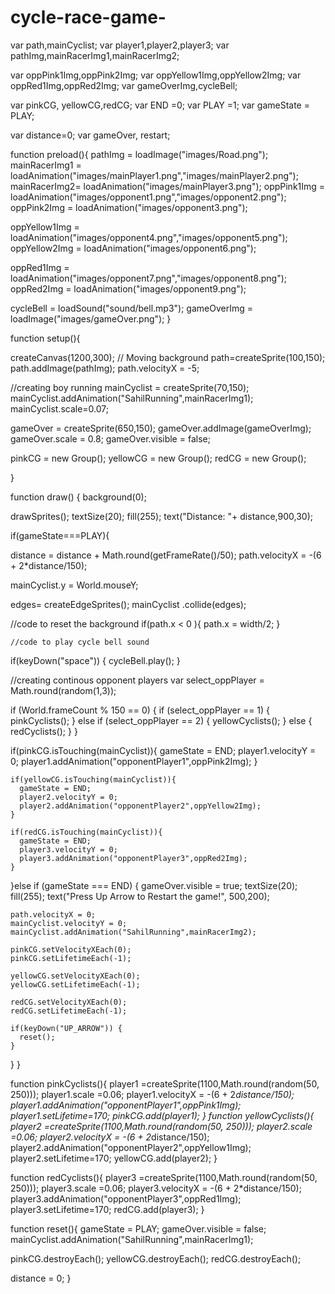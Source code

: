 # cycle-race-game-

var path,mainCyclist;
var player1,player2,player3;
var pathImg,mainRacerImg1,mainRacerImg2;

var oppPink1Img,oppPink2Img;
var oppYellow1Img,oppYellow2Img;
var oppRed1Img,oppRed2Img;
var gameOverImg,cycleBell;

var pinkCG, yellowCG,redCG; 
var END =0;
var PLAY =1;
var gameState = PLAY;

var distance=0;
var gameOver, restart;

function preload(){
  pathImg = loadImage("images/Road.png");
  mainRacerImg1 = loadAnimation("images/mainPlayer1.png","images/mainPlayer2.png");
  mainRacerImg2= loadAnimation("images/mainPlayer3.png");
  oppPink1Img = loadAnimation("images/opponent1.png","images/opponent2.png");
  oppPink2Img = loadAnimation("images/opponent3.png");
  
  oppYellow1Img = loadAnimation("images/opponent4.png","images/opponent5.png");
  oppYellow2Img = loadAnimation("images/opponent6.png");
  
  oppRed1Img = loadAnimation("images/opponent7.png","images/opponent8.png");
  oppRed2Img = loadAnimation("images/opponent9.png");
  
  cycleBell = loadSound("sound/bell.mp3");
  gameOverImg = loadImage("images/gameOver.png");
}

function setup(){
  
createCanvas(1200,300);
// Moving background
path=createSprite(100,150);
path.addImage(pathImg);
path.velocityX = -5;

//creating boy running
mainCyclist  = createSprite(70,150);
mainCyclist.addAnimation("SahilRunning",mainRacerImg1);
mainCyclist.scale=0.07;
  
gameOver = createSprite(650,150);
gameOver.addImage(gameOverImg);
gameOver.scale = 0.8;
gameOver.visible = false;  
  
pinkCG = new Group();
yellowCG = new Group();
redCG = new Group();
  
}

function draw() {
  background(0);
  
  drawSprites();
  textSize(20);
  fill(255);
  text("Distance: "+ distance,900,30);
  
  if(gameState===PLAY){
    
   distance = distance + Math.round(getFrameRate()/50);
   path.velocityX = -(6 + 2*distance/150);
  
   mainCyclist.y = World.mouseY;

   edges= createEdgeSprites();
   mainCyclist .collide(edges);
  
  //code to reset the background
  if(path.x < 0 ){
    path.x = width/2;
  }
  
    //code to play cycle bell sound
  if(keyDown("space")) {
    cycleBell.play();
  }
  
  //creating continous opponent players
  var select_oppPlayer = Math.round(random(1,3));
  
  if (World.frameCount % 150 == 0) {
    if (select_oppPlayer == 1) {
      pinkCyclists();
    } else if (select_oppPlayer == 2) {
      yellowCyclists();
    } else {
      redCyclists();
    }
  }
  
   if(pinkCG.isTouching(mainCyclist)){
     gameState = END;
     player1.velocityY = 0;
     player1.addAnimation("opponentPlayer1",oppPink2Img);
    }
    
    if(yellowCG.isTouching(mainCyclist)){
      gameState = END;
      player2.velocityY = 0;
      player2.addAnimation("opponentPlayer2",oppYellow2Img);
    }
    
    if(redCG.isTouching(mainCyclist)){
      gameState = END;
      player3.velocityY = 0;
      player3.addAnimation("opponentPlayer3",oppRed2Img);
    }
    
}else if (gameState === END) {
    gameOver.visible = true;
    textSize(20);
    fill(255);
    text("Press Up Arrow to Restart the game!", 500,200);
  
    path.velocityX = 0;
    mainCyclist.velocityY = 0;
    mainCyclist.addAnimation("SahilRunning",mainRacerImg2);
  
    pinkCG.setVelocityXEach(0);
    pinkCG.setLifetimeEach(-1);
  
    yellowCG.setVelocityXEach(0);
    yellowCG.setLifetimeEach(-1);
  
    redCG.setVelocityXEach(0);
    redCG.setLifetimeEach(-1);
    
    if(keyDown("UP_ARROW")) {
      reset();
    }
}
}

function pinkCyclists(){
        player1 =createSprite(1100,Math.round(random(50, 250)));
        player1.scale =0.06;
        player1.velocityX = -(6 + 2*distance/150);
        player1.addAnimation("opponentPlayer1",oppPink1Img);
        player1.setLifetime=170;
        pinkCG.add(player1);
}
function yellowCyclists(){
        player2 =createSprite(1100,Math.round(random(50, 250)));
        player2.scale =0.06;
        player2.velocityX = -(6 + 2*distance/150);
        player2.addAnimation("opponentPlayer2",oppYellow1Img);
        player2.setLifetime=170;
        yellowCG.add(player2);
}

function redCyclists(){
        player3 =createSprite(1100,Math.round(random(50, 250)));
        player3.scale =0.06;
        player3.velocityX = -(6 + 2*distance/150);
        player3.addAnimation("opponentPlayer3",oppRed1Img);
        player3.setLifetime=170;
        redCG.add(player3);
}

function reset(){
  gameState = PLAY;
  gameOver.visible = false;
  mainCyclist.addAnimation("SahilRunning",mainRacerImg1);
  
  pinkCG.destroyEach();
  yellowCG.destroyEach();
  redCG.destroyEach();
  
  distance = 0;
}






























